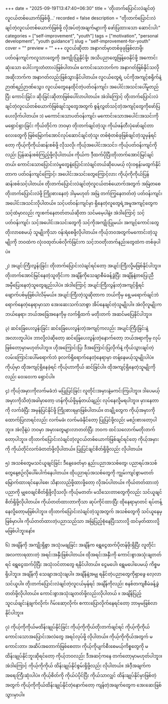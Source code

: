 +++
date = "2025-09-19T13:47:40+06:30"
title = 'တိုးတက်ပြောင်းလဲချင်တဲ့လူငယ်တစ်ယောက်ဖြစ်ဖို့…'
recorded = false
description = "တိုးတက်ပြောင်းလဲချင်တဲ့လူငယ်တစ်ယောက်ဖြစ်ဖို့ လိုအပ်တဲ့အချက်များကို ဖော်ပြထားသော ဆောင်းပါး"
categories = ["self-improvement", "youth"]
tags = ["motivation", "personal development", "youth guidance"]
slug = "self-improvement-for-youth"
cover = ""
preview = ""
+++
လူငယ်ဆိုတာ အနာဂတ်မှာတစ်ခုခုဖြစ်လာဖို့၊ ပတ်ဝန်းကျင်ကလူသားတွေကို အကျိုးပြုနိုင်ဖို့၊ အသိပညာတွေဖြန့်ဝေနိုင်ဖို့ အကောင်းဆုံးသော ပေါင်းကူးတံတားပဲဖြစ်ပါတယ်။ ကောင်းသောဘက်က အနာဂတ်ဖြစ်နိုင်သလို အဆိုးဘက်က အနာဂတ်လည်းဖြစ်သွားနိုင်ပါတယ်။ လူငယ်တွေရဲ့ ပင်ကိုအကျင့်စရိုက်နဲ့ ဉာဏ်ရည်ဉာဏ်သွေး၊ လူငယ်တွေနေထိုင်တဲ့ပတ်ဝန်းကျင်၊ အပေါင်းအသင်းပေါ်မူတည်ပြီး ကောင်းခြင်း၊ ဆိုးခြင်းဆိုတာဖြစ်ပေါ်လာပါတယ်။ အဲဒါကြောင့် တိုးတက်ပြောင်းလဲချင်တဲ့လူငယ်တစ်ယောက်ဖြစ်ချင်သူတွေအတွက် စွန့်လွှတ်သင့်တဲ့အကျင့်တွေကိုဖော်ပြပေးလိုက်ပါတယ်။
၁) မကောင်းသောပတ်ဝန်းကျင်၊ မကောင်းသောအပေါင်းအသင်းကို မရှောင်ရှားခြင်း
ကိုယ်တိုင်က ဘဝမှာ တိုးတက်ချင်တဲ့သူ၊ ကိုယ်ဖန်တီးပုံဖော်ချင်တာလေးတွေကို ဖြစ်မြောက်အောင်လုပ်ဆောင်ချင်တဲ့သူ၊ တစ်စုံတစ်ခုဖြစ်ချင်တဲ့သူမှန်ရင်တော့ ကိုယ့်ကိုကိုယ်ဆန်းစစ်ဖို့ လိုသလို၊ ကိုယ့်အပေါင်းအသင်း၊ ကိုယ့်ပတ်ဝန်းကျင်ကိုလည်း ပြန်ဆန်းစစ်ကြည့်ဖို့လိုပါတယ်။ ကိုယ်က ဒီ့ထက်ပိုပြီးတိုးတက်အောင်မြင်ချင်တယ်၊ ကောင်းသောပြောင်းလဲမှုတွေနဲ့ပြောင်းလဲချင်တယ်ဆိုပေမယ့် လုံးဝရုန်းမထွက်နိုင်တာက ပတ်ဝန်းကျင်ကြောင့်၊ အပေါင်းအသင်းတွေကြောင့်လား ကိုယ့်ကိုကိုယ်ပြန်ဆန်းစစ်သင့်ပါတယ်။ တိုးတက်ပြောင်းလဲချင်တဲ့လူငယ်တစ်ယောက်အတွက် အမြဲတစေ တိုးတက်ပြောင်းလဲဖို့ ကြိုးစားနေတဲ့ ဒါမှမဟုတ် အမြဲ တက်ကြွနေတတ်တဲ့ ပတ်ဝန်းကျင်၊ အပေါင်းအသင်းလိုပါတယ်။ သင့်ပတ်ဝန်းကျင်မှာ ရှိနေတဲ့လူတွေရဲ့အမူအကျင့်တွေက သင့်ထံမှာလည်း ကူးစက်နေတတ်တယ်ဆိုတာ သင်မမေ့ပါနဲ့။ အဲဒါကြောင့် သင့်ပတ်ဝန်းကျင်၊ သင့်အပေါင်းအသင်းတွေကို သင့်ကိုအကျိုးပြုမယ်၊ အကျင့်ကောင်းတွေတိုးလာစေမယ့် သူမျိုးကိုသာ ဝန်းရံစေဖို့လိုပါတယ်။ ကိုယ့်ဘဝအတွက်မကောင်းတဲ့သူမျိုးကို ဘဝထဲက လုံးဝထုတ်ပစ်လိုက်ခြင်းက သင့်ဘဝတိုးတက်နည်းတွေထဲက တစ်ခုပါပဲ။

၂) အပျင်းကြီးလွန်းခြင်း
တိုးတက်ပြောင်းလဲချင်ရင်တော့ အပျင်းကြီးလို့မဖြစ်နိုင်ပါဘူး။ တိုးတက်အောင်မြင်နေတဲ့သူတိုင်းက အချိန်ကိုသေချာစီမံခန့်ခွဲပြီး အချိန်နဲ့တပြေးညီ အမှီပြေးနေတဲ့သူတွေချည်းပါပဲ။ အဲဒါကြောင့် အပျင်းကြီးလွန်းတဲ့အကျင့်ရှိရင် ဖျောက်ပစ်မှဖြစ်ပါလိမ့်မယ်။ အပျင်းကြီးတဲ့သူဆိုတာက ဘယ်ကိုမှ ရှေ့မရောက်ချင်ဘဲ ရောက်နေတဲ့နေရာမှာသာ အေးဆေးသက်သာစွာ အိပ်နေချင်တဲ့သူမျိုးပါ။ အဲလိုလူမျိုးက ဘယ်နေရာ၊ ဘယ်အခြေအနေကိုမှ လက်ရှိထက် မတိုးတက် အဆင်မပြေနိုင်ပါဘူး။

၃) ဆင်ခြေပေးလွန်းခြင်း
ဆင်ခြေပေးလွန်းတဲ့အကျင့်ကလည်း အပျင်းကြီးခြင်းနဲ့ အလားတူပါပဲ။ ဘာလို့လဲဆိုတော့ ဆင်ခြေပေးလွန်းတဲ့နောက်တော့ ဘယ်အရာကိုမှ လုပ်ဖြစ်တော့မှာမဟုတ်ပါဘူး။ ဟိုအကြောင်းပြ၊ ဒီအကြောင်းပြလိုက်နဲ့ ကိုယ်သွားချင်တဲ့လမ်းကြောင်းပေါ်မရောက်ဘဲ ခုလက်ရှိရောက်နေတဲ့နေရာမှာ တန့်နေမယ့်သူမျိုးပါပဲ။ ကိုယ့်မှာ ထိုအကျင့်ရှိနေခဲ့ရင် ကိုယ့်ဟာကိုယ် ဆင်ခြင်ပါ။ ထိုအကျင့်ရှိနေတဲ့သူမျိုးကိုလည်း ဝေးဝေးက ရှောင်ပါ။

၄) ကိုယ့်အမှားကိုလက်မခံဘဲ မပြုပြင်ခြင်း
လူတိုင်းအမှားနဲ့မကင်းကြပါဘူး။ ဒါပေမယ့်အမှားကိုသိတဲ့အခါမှာတော့ ဟန်ကိုယ်ဖို့မှန်တယ်ချည်း လုပ်နေလို့မရပါဘူး။ မှားနေတာကို လက်ခံပြီး အမှန်ပြင်နိုင်ဖို့ ကြိုးစားရမှာဖြစ်ပါတယ်။ တချို့တွေက ကိုယ့်အမှားကို ထောက်ပြလာရင်လည်း လက်မခံ၊ လက်မခံနိုင်တော့ ပြုပြင်ဖို့လည်း မစဉ်းစားတော့ပါဘူး။ အဲလိုနဲ့ပဲ ဘဝမှာ အမှားတွေများလာတတ်ပြီး ဘဝက ထင်သလောက်မတိုးတက်တော့ပါဘူး။ တိုးတက်ပြောင်းလဲချင်တဲ့လူငယ်တစ်ယောက်ဖြစ်ချင်ရင်တေ့ ကိုယ့်အမှားကို ကိုယ်တိုင်လက်ခံတတ်ဖို့လိုပါတယ်။ ပြုပြင်ချင်စိတ်ရှိဖို့လည်း လိုပါတယ်။

၅) အသစ်တွေမသင်ယူချင်ခြင်း
ဒီနေ့ခေတ်မှာ နည်းပညာအသစ်တွေ၊ ပညာရပ်အသစ်တွေနေ့စဉ်လိုပေါ်ပေါက်နေပါတယ်။ ထိုပညာရပ်အသစ်တွေကို ကျွမ်းကျင်စွာမတတ်မြောက်ထားရင်နေပါစေ၊ သိနားလည်ဖို့ထားဖို့တော့ လိုအပ်ပါတယ်။ ကိုယ်တတ်ထားတဲ့ပညာကို မျှဝေချင်စိတ်ရှိဖို့လိုသလို၊ ကိုယ့်မတတ်၊ မသိသေးတာတွေကိုလည်း သင်ယူချင်စိတ်ရှိဖို့လိုပါတယ်။ ကိုယ်တတ်ထားတာကိုသာ ဆုပ်ကိုင်ထားပြီး ထိုနေရာမှာတင် ရပ်တန့်နေလို့တော့မဖြစ်ပါဘူး။ တိုးတက်ပြောင်းလဲချင်တဲ့သူအတွက် အသစ်တွေကို သင်ယူနေမှဖြစ်မှာပါ။ ကိုယ်တတ်ထားတဲ့ပညာသည်သာ အမြဲပြည့်စုံနေပြီးသားလို့ ထင်မှတ်ထားလို့မဖြစ်ပါဘူးနော်။

၆) အချိန်ကို အကျိုးရှိစွာ အသုံးမချခြင်း
အချိန်က ရွှေငွေထက်ပိုတန်ဖိုးရှိပြီး လူတိုင်းအလကားရထားတဲ့ အရင်းအနှီးဖြစ်ပါတယ်။ ထိုအရင်းအနှီးကို ကောင်းစွာအသုံးချတတ်ရင် ရွှေငွေထက်ပိုပြီး အသုံးဝင်တာတွေ ရနိုင်ပါတယ်။ ငွေမပေါ၊ ရွှေမပေါပေမယ့် ကိစ္စမရှိပါဘူး။ အချိန်ကို သေချာအသုံးချပါ။ အချိန်နဲ့အမျှ ရနိုင်တဲ့ပညာတွေကိုရှာဖွေ လေ့လာသင်ယူပါ။ တိုးတက်ပြောင်းလဲချင်တဲ့လူငယ်မှန်ရင် အချိန်ကိုလည်း စနစ်တကျစီမံခန့်ခွဲတတ်ဖို့လိုပါတယ်။ ကောင်းစွာအသုံးချတတ်ဖို့လည်းလိုပါတယ် ။ အချိန်ပြည့် သူငယ်ချင်းနဲ့ချက်လိုက်၊ ဂိမ်းဆော့လိုက်၊ စကားပြောလိုက်နေရင်တော့ ဘာမှမဖြစ်လာနိုင်ပါဘူး။

၇) ကိုယ့်ကိုကိုယ်မထိန်းချုပ်နိုင်ခြင်း
ကိုယ့်ကိုကိုယ်တိုးတက်ချင်ရင် ကိုယ့်ကိုကိုယ် ကောင်းသောအပြောင်းအလဲတွေ အရင်လုပ်ဖို့ လိုပါတယ်။ ကိုယ့်ကိုကိုယ်အတွက် မကောင်းတာ၊ အဆိပ်အတောက်ဖြစ်စေတာ၊ ကိုယ့်ကိုပျက်စီးစေမယ့်ကိစ္စတွေကို မထိန်းချုပ်နိုင်ဘူးဆိုရင်တော့ ကိုယ့်ဘဝလည်း ဒီအဆင့်ကနေ တက်တော့မှာမဟုတ်ပါဘူး။ အဲဒါကြောင့် ကိုယ့်ကိုကိုယ် ထိန်းချုပ်နိုင်စွမ်းရှိဖို့လည်း လိုပါတယ်။ အဲဒီ့အချက်က အရေးကြီးဆုံးပါပဲ။ ကိုယ့်စိတ်ကို ကိုယ်ပဲပိုင်ပြီး ကိုယ်သာလျှင် ထိန်းချုပ်နိုင်မှာဖြစ်တဲ့အတွက် ကိုယ့်ကိုကိုယ်ထိန်းချုပ်နိုင်တဲ့နောက်တော့ ကျန်တဲ့အချက်တွေက အေးဆေးဖြစ်သွားမှာပါ။ 
